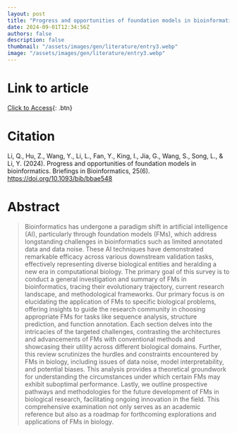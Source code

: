 ```yaml
---
layout: post
title: "Progress and opportunities of foundation models in bioinformatics"
date: 2024-09-01T12:34:56Z
authors: false
description: false
thumbnail: "/assets/images/gen/literature/entry3.webp"
image: "/assets/images/gen/literature/entry3.webp"
---
```

# Link to article
[Click to Access](https://doi.org/10.1093/bib/bbae548){: .btn}

# Citation
Li, Q., Hu, Z., Wang, Y., Li, L., Fan, Y., King, I., Jia, G., Wang, S., Song, L., & Li, Y. (2024). Progress and opportunities of foundation models in bioinformatics. Briefings in Bioinformatics, 25(6). https://doi.org/10.1093/bib/bbae548

# Abstract
 > Bioinformatics has undergone a paradigm shift in artificial intelligence (AI), particularly through foundation models (FMs), which address longstanding challenges in bioinformatics such as limited annotated data and data noise. These AI techniques have demonstrated remarkable efficacy across various downstream validation tasks, effectively representing diverse biological entities and heralding a new era in computational biology. The primary goal of this survey is to conduct a general investigation and summary of FMs in bioinformatics, tracing their evolutionary trajectory, current research landscape, and methodological frameworks. Our primary focus is on elucidating the application of FMs to specific biological problems, offering insights to guide the research community in choosing appropriate FMs for tasks like sequence analysis, structure prediction, and function annotation. Each section delves into the intricacies of the targeted challenges, contrasting the architectures and advancements of FMs with conventional methods and showcasing their utility across different biological domains. Further, this review scrutinizes the hurdles and constraints encountered by FMs in biology, including issues of data noise, model interpretability, and potential biases. This analysis provides a theoretical groundwork for understanding the circumstances under which certain FMs may exhibit suboptimal performance. Lastly, we outline prospective pathways and methodologies for the future development of FMs in biological research, facilitating ongoing innovation in the field. This comprehensive examination not only serves as an academic reference but also as a roadmap for forthcoming explorations and applications of FMs in biology.